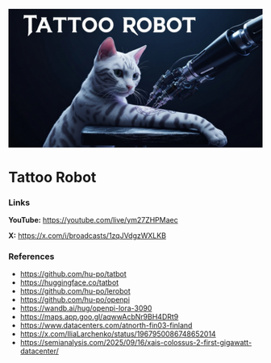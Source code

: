 ![thumbnail](thumbnail.jpg)

# Tattoo Robot

### Links

**YouTube:** https://youtube.com/live/ym27ZHPMaec

**X:** https://x.com/i/broadcasts/1zqJVdgzWXLKB

### References

- https://github.com/hu-po/tatbot
- https://huggingface.co/tatbot
- https://github.com/hu-po/lerobot
- https://github.com/hu-po/openpi
- https://wandb.ai/hug/openpi-lora-3090
- https://maps.app.goo.gl/aqwwAcbNr9BH4DRt9
- https://www.datacenters.com/atnorth-fin03-finland
- https://x.com/IliaLarchenko/status/1967950086748652014
- https://semianalysis.com/2025/09/16/xais-colossus-2-first-gigawatt-datacenter/